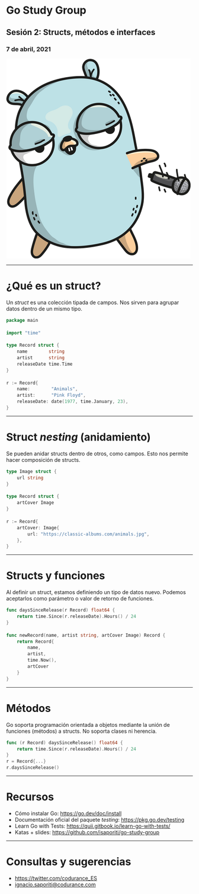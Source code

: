 # Go Study Group

## Sesión 2: Structs, métodos e interfaces

### 7 de abril, 2021

![w:398 h: 430 bg right](img/gomic.png)

---

# ¿Qué es un struct?

Un _struct_ es una colección tipada de campos. Nos sirven para agrupar datos dentro de un mismo tipo.

```go
package main

import "time"

type Record struct {
	name        string
	artist      string
	releaseDate time.Time
}

r := Record{
    name:        "Animals",
    artist:      "Pink Floyd",
    releaseDate: date(1977, time.January, 23),
}
```

---
# Struct _nesting_ (anidamiento)

Se pueden anidar structs dentro de otros, como campos. Esto nos permite hacer composición de structs.

```go
type Image struct {
    url string
}

type Record struct {
    artCover Image
}

r := Record{
    artCover: Image{
        url: "https://classic-albums.com/animals.jpg",
    },
}
```

---
# Structs y funciones

Al definir un struct, estamos definiendo un tipo de datos nuevo. Podemos aceptarlos como parámetro o valor de retorno de
funciones.

```go
func daysSinceRelease(r Record) float64 {
    return time.Since(r.releaseDate).Hours() / 24
}

func newRecord(name, artist string, artCover Image) Record {
    return Record{
		name,
		artist,
		time.Now(),
		artCover
	}
}
```

---
# Métodos

Go soporta programación orientada a objetos mediante la unión de funciones (métodos) a structs. No soporta clases ni herencia.

```go
func (r Record) daysSinceRelease() float64 {
    return time.Since(r.releaseDate).Hours() / 24
}
r = Record{...}
r.daysSinceRelease()
```

---
# Recursos

- Cómo instalar Go: https://go.dev/doc/install
- Documentación oficial del paquete _testing_: https://pkg.go.dev/testing
- Learn Go with Tests: https://quii.gitbook.io/learn-go-with-tests/
- Katas + slides: https://github.com/isaporiti/go-study-group

---
# Consultas y sugerencias

- https://twitter.com/codurance_ES
- ignacio.saporiti@codurance.com
